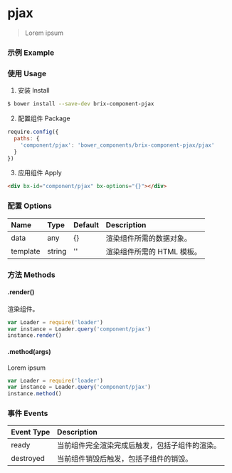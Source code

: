# pjax

> Lorem ipsum

### 示例 Example

<div bx-id="component/pjax" bx-options="{}"></div>

### 使用 Usage

1. 安装 Install

  ```sh
  $ bower install --save-dev brix-component-pjax
  ```

2. 配置组件 Package

  ```js
  require.config({
    paths: {
      'component/pjax': 'bower_components/brix-component-pjax/pjax'
    }
  })
  ```

3. 应用组件 Apply

  ```html
  <div bx-id="component/pjax" bx-options="{}"></div>
  ```

### 配置 Options

Name | Type | Default | Description
:--- | :--- | :------ | :----------
data | any | {} | 渲染组件所需的数据对象。
template | string | '' | 渲染组件所需的 HTML 模板。

### 方法 Methods

#### .render()

渲染组件。

```js
var Loader = require('loader')
var instance = Loader.query('component/pjax')
instance.render()
```

#### .method(args)

Lorem ipsum

```js
var Loader = require('loader')
var instance = Loader.query('component/pjax')
instance.method()
```

### 事件 Events

Event Type | Description
:--------- | :----------
ready | 当前组件完全渲染完成后触发，包括子组件的渲染。
destroyed | 当前组件销毁后触发，包括子组件的销毁。

